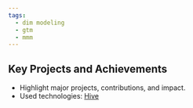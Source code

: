 ```yaml
---
tags:
  - dim modeling
  - gtm
  - mmm
---
```


## Key Projects and Achievements <a id="autodesk-key-projects"></a>
- Highlight major projects, contributions, and impact.
- Used technologies: [Hive](../tags/hive.md#autodesk-hive)

